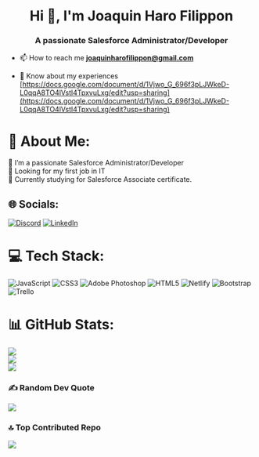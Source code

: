<h1 align="center">Hi 👋, I'm Joaquin Haro Filippon</h1>
<h3 align="center">A passionate Salesforce Administrator/Developer</h3>

- 📫 How to reach me **joaquinharofilippon@gmail.com**

- 📄 Know about my experiences [https://docs.google.com/document/d/1Vjwo_G_696f3pLJWkeD-L0qqA8TO4lVstl4TpxvuLxg/edit?usp=sharing](https://docs.google.com/document/d/1Vjwo_G_696f3pLJWkeD-L0qqA8TO4lVstl4TpxvuLxg/edit?usp=sharing)

# 💫 About Me:
🔭 I’m a passionate Salesforce Administrator/Developer<br>🤝 Looking for my first job in IT<br>🌱 Currently studying for Salesforce Associate certificate.<br>

## 🌐 Socials:
[![Discord](https://img.shields.io/badge/Discord-%237289DA.svg?logo=discord&logoColor=white)](Kero#6624) [![LinkedIn](https://img.shields.io/badge/LinkedIn-%230077B5.svg?logo=linkedin&logoColor=white)](https://linkedin.com/in/joaquin-haro-filippon-a05967191) 

# 💻 Tech Stack:
![JavaScript](https://img.shields.io/badge/javascript-%23323330.svg?style=for-the-badge&logo=javascript&logoColor=%23F7DF1E) ![CSS3](https://img.shields.io/badge/css3-%231572B6.svg?style=for-the-badge&logo=css3&logoColor=white) ![Adobe Photoshop](https://img.shields.io/badge/adobephotoshop-%2331A8FF.svg?style=for-the-badge&logo=adobephotoshop&logoColor=white) ![HTML5](https://img.shields.io/badge/html5-%23E34F26.svg?style=for-the-badge&logo=html5&logoColor=white) ![Netlify](https://img.shields.io/badge/netlify-%23000000.svg?style=for-the-badge&logo=netlify&logoColor=#00C7B7) ![Bootstrap](https://img.shields.io/badge/bootstrap-%23563D7C.svg?style=for-the-badge&logo=bootstrap&logoColor=white) ![Trello](https://img.shields.io/badge/Trello-%23026AA7.svg?style=for-the-badge&logo=Trello&logoColor=white)

# 📊 GitHub Stats:
![](https://github-readme-stats.vercel.app/api?username=Keromon2k19&theme=tokyonight&hide_border=false&include_all_commits=true&count_private=true)<br/>
![](https://github-readme-streak-stats.herokuapp.com/?user=Keromon2k19&theme=tokyonight&hide_border=false)<br/>
![](https://github-readme-stats.vercel.app/api/top-langs/?username=Keromon2k19&theme=tokyonight&hide_border=false&include_all_commits=true&count_private=true&layout=compact)

### ✍️ Random Dev Quote
![](https://quotes-github-readme.vercel.app/api?type=horizontal&theme=tokyonight)

### 🔝 Top Contributed Repo
![](https://github-contributor-stats.vercel.app/api?username=Keromon2k19&limit=5&theme=tokyonight&combine_all_yearly_contributions=true)

<!-- Proudly created with GPRM ( https://gprm.itsvg.in ) -->
